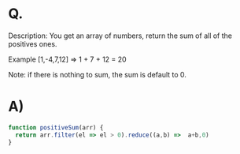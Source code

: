 # Q.
Description:
You get an array of numbers, return the sum of all of the positives ones.

Example [1,-4,7,12] => 1 + 7 + 12 = 20

Note: if there is nothing to sum, the sum is default to 0.


# A)
```js
function positiveSum(arr) {
  return arr.filter(el => el > 0).reduce((a,b) =>  a+b,0)
}
```
